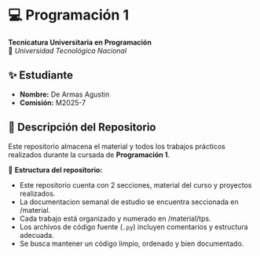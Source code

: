 # 💻 Programación 1  
**Tecnicatura Universitaria en Programación**  
📍 *Universidad Tecnológica Nacional*  

## ✨ Estudiante  
- **Nombre:** De Armas Agustin
- **Comisión:** M2025-7

## 📂 Descripción del Repositorio  
Este repositorio almacena el material y todos los trabajos prácticos realizados durante la cursada de **Programación 1**.  

📌 **Estructura del repositorio:**
- Este repositorio cuenta con 2 secciones, material del curso y proyectos realizados.
- La documentacion semanal de estudio se encuentra seccionada en /material.
- Cada trabajo está organizado y numerado en /material/tps.
- Los archivos de código fuente (`.py`) incluyen comentarios y estructura adecuada.  
- Se busca mantener un código limpio, ordenado y bien documentado. 